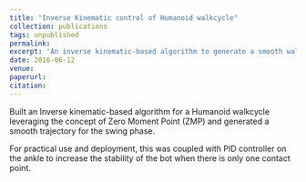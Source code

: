 ```yaml
---
title: "Inverse Kinematic control of Humanoid walkcycle"
collection: publications
tags: unpublished
permalink: 
excerpt: 'An inverse kinematic-based algorithm to generate a smooth walkcycle.'
date: 2016-06-12
venue: 
paperurl: 
citation: 
---
```

Built an Inverse kinematic-based algorithm for a Humanoid walkcycle leveraging the concept of Zero Moment Point (ZMP) and generated a smooth trajectory for the swing phase.

For practical use and deployment, this was coupled with PID controller on the ankle to increase the stability of the bot when there is only one contact point.
